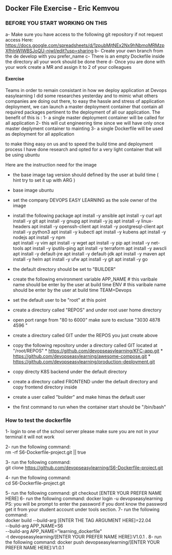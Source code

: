 ## Docker File Exercise - Eric Kemvou

### BEFORE YOU START WORKING ON THIS 

a- Make sure you have access to the following git repository if not request access Here:  https://docs.google.com/spreadsheets/d/1zpubMjtNEx2Nx9hNbmoMRMzpXfhInWIWBSJoQU-njwI/edit?usp=sharing
b- Create your own branch from the de develop with you prefer_name 
c- There is an empty Dockefile inside the directory all your work should be done there 
d- Once you are done with your work create a MR and assign it to 2 of your colleagues


#### Exercise 
Teams in order to remain consistant in how we deploy application at Devops easylearning I did some researches yesterday and to mimic what others companies are 
doing out there,  to easy the  hassle and stress  of application deployment, we can launch a master deployment container that contain all required packages pertinent to the 
deployment of all our application. 
The benefit of this is :
   1- a single master deployment container will be called for all application 
   2-  this will cut engineering time since we will have only once master deplyment container to mainting
   3- a single Dockerfile will be used as deployment for all application 

to make thing easy on us and to speed the build time and deployment process I have done research and opted for a very light container that will be using 
ubuntu 

Here are the instruction need for the image

* the base image tag version should defined by the user at build time ( hint try to set it up with ARG )
* base image ubuntu 
* set the company DEVOPS EASY LEARNING  as the sole owner of the image
* install the following package 
   apt install -y  ansible
   apt install -y  curl
   apt install -y  git
   apt install -y  gnupg
   apt install -y  jq
   apt install -y  linux-headers
   apt install -y  openssh-client
   apt install -y  postgresql-client
   apt install -y  python3
   apt install -y  kubectl
   apt install -y  kubens
   apt install -y  nodejs
   apt install -y  npm                        
   apt install -y  vim
   apt install -y  wget
   apt install -y pip
   apt install -y  net-tools
   apt install -y  iputils-ping
   apt install -y  terraform 
   apt install -y  awscli
   apt install -y default-jre
   apt install -y default-jdk
   apt install -y maven
   apt install -y helm
   apt install -y ufw
   apt install -y git
   apt install -y go
* the default directory should be set to "BUILDER"
* create the following environment variable 
   APP_NAME    # this varibale name should be enter by the user at build time 
   ENV        # this varibale name should be enter by the user at build time 
   TEAM=Devops 
* set the default user to be "root" at this point 
* create a directory called "REPOS"  and under root user home directory
* open port range from "80 to 6000" make sure to excluse "3030 4878 4596 "
* create a directory called GIT under the REPOS  you just create above
* copy  the following repository under a directory called GIT located at "/root/REPOS"
      * https://github.com/devopseasylearning/KFC-app.git
      * https://github.com/devopseasylearning/awesome-compose.git 
      * https://github.com/devopseasylearning/production-deployment.git

* copy directy K8S backend under the default directory 
* create a directory called FRONTEND under the default directory and copy frontend directory inside 
* create a user called  "builder" and make himas the default user
* the first command to run when the container start should be "/bin/bash"

### How to test the dockerfile

1- login to one of the school server please make sure you are not in your terminal it will not work 

2- run the following command:  
           rm -rf S6-Dockerfile-project.git  || true 

3- run the following command:   
           git clone  https://github.com/devopseasylearning/S6-Dockerfile-project.git 

4- run the following command:  
           cd S6-Dockerfile-project.git 

5- run the following command: 
          git checkout [ENTER YOUR PREFER NAME HERE]
6-  run the following command:      docker login -u devopseasylearning                
       PS: you will be prompt to enter the password if you dont know the password get it from your student account under tools section.
7-  run the following command:  
             docker build --build-arg [ENTER THE TAG ARGUMENT HERE]=22.04  \
              --build-arg APP_NAME=S6 \
              --build-arg APP_NAME="learning_dockerfile" \
              -t  devopseasylearning/[ENTER YOUR PREFER NAME HERE]:V1.0.1 .
8- run the following command: 
              docker push devopseasylearning/[ENTER YOUR PREFER NAME HERE]:V1.0.1